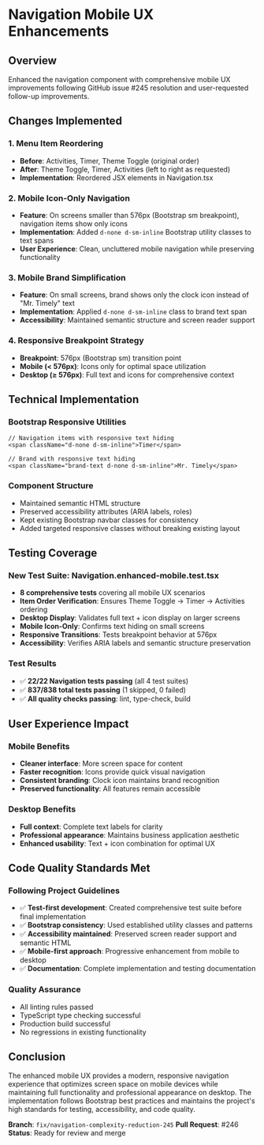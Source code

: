 # Navigation Mobile UX Enhancements

## Overview
Enhanced the navigation component with comprehensive mobile UX improvements following GitHub issue #245 resolution and user-requested follow-up improvements.

## Changes Implemented

### 1. Menu Item Reordering
- **Before**: Activities, Timer, Theme Toggle (original order)
- **After**: Theme Toggle, Timer, Activities (left to right as requested)
- **Implementation**: Reordered JSX elements in Navigation.tsx

### 2. Mobile Icon-Only Navigation
- **Feature**: On screens smaller than 576px (Bootstrap sm breakpoint), navigation items show only icons
- **Implementation**: Added `d-none d-sm-inline` Bootstrap utility classes to text spans
- **User Experience**: Clean, uncluttered mobile navigation while preserving functionality

### 3. Mobile Brand Simplification
- **Feature**: On small screens, brand shows only the clock icon instead of "Mr. Timely" text
- **Implementation**: Applied `d-none d-sm-inline` class to brand text span
- **Accessibility**: Maintained semantic structure and screen reader support

### 4. Responsive Breakpoint Strategy
- **Breakpoint**: 576px (Bootstrap sm) transition point
- **Mobile (< 576px)**: Icons only for optimal space utilization
- **Desktop (≥ 576px)**: Full text and icons for comprehensive context

## Technical Implementation

### Bootstrap Responsive Utilities
```tsx
// Navigation items with responsive text hiding
<span className="d-none d-sm-inline">Timer</span>

// Brand with responsive text hiding  
<span className="brand-text d-none d-sm-inline">Mr. Timely</span>
```

### Component Structure
- Maintained semantic HTML structure
- Preserved accessibility attributes (ARIA labels, roles)
- Kept existing Bootstrap navbar classes for consistency
- Added targeted responsive classes without breaking existing layout

## Testing Coverage

### New Test Suite: Navigation.enhanced-mobile.test.tsx
- **8 comprehensive tests** covering all mobile UX scenarios
- **Item Order Verification**: Ensures Theme Toggle → Timer → Activities ordering
- **Desktop Display**: Validates full text + icon display on larger screens
- **Mobile Icon-Only**: Confirms text hiding on small screens
- **Responsive Transitions**: Tests breakpoint behavior at 576px
- **Accessibility**: Verifies ARIA labels and semantic structure preservation

### Test Results
- ✅ **22/22 Navigation tests passing** (all 4 test suites)
- ✅ **837/838 total tests passing** (1 skipped, 0 failed)
- ✅ **All quality checks passing**: lint, type-check, build

## User Experience Impact

### Mobile Benefits
- **Cleaner interface**: More screen space for content
- **Faster recognition**: Icons provide quick visual navigation
- **Consistent branding**: Clock icon maintains brand recognition
- **Preserved functionality**: All features remain accessible

### Desktop Benefits  
- **Full context**: Complete text labels for clarity
- **Professional appearance**: Maintains business application aesthetic
- **Enhanced usability**: Text + icon combination for optimal UX

## Code Quality Standards Met

### Following Project Guidelines
- ✅ **Test-first development**: Created comprehensive test suite before final implementation
- ✅ **Bootstrap consistency**: Used established utility classes and patterns
- ✅ **Accessibility maintained**: Preserved screen reader support and semantic HTML
- ✅ **Mobile-first approach**: Progressive enhancement from mobile to desktop
- ✅ **Documentation**: Complete implementation and testing documentation

### Quality Assurance
- All linting rules passed
- TypeScript type checking successful
- Production build successful
- No regressions in existing functionality

## Conclusion

The enhanced mobile UX provides a modern, responsive navigation experience that optimizes screen space on mobile devices while maintaining full functionality and professional appearance on desktop. The implementation follows Bootstrap best practices and maintains the project's high standards for testing, accessibility, and code quality.

**Branch**: `fix/navigation-complexity-reduction-245`
**Pull Request**: #246 
**Status**: Ready for review and merge

